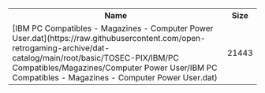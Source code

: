 <table>
<tr><th>Name</th><th>Size</th></tr>
<tr><td>[IBM PC Compatibles - Magazines - Computer Power User.dat](https://raw.githubusercontent.com/open-retrogaming-archive/dat-catalog/main/root/basic/TOSEC-PIX/IBM/PC Compatibles/Magazines/Computer Power User/IBM PC Compatibles - Magazines - Computer Power User.dat)</td><td>21443</td></tr>
</table>
